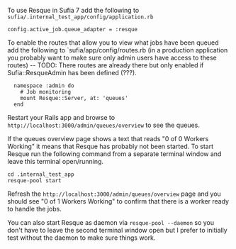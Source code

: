 To use Resque in Sufia 7 add the following to `sufia/.internal_test_app/config/application.rb`

```
config.active_job.queue_adapter = :resque
```

To enable the routes that allow you to view what jobs have been queued add the following to `sufia/app/config/routes.rb (in a production application you probably want to make sure only admin users have access to these routes) -- TODO: There routes are already there but only enabled if Sufia::ResqueAdmin has been defined (???). 

```
  namespace :admin do
    # Job monitoring
    mount Resque::Server, at: 'queues'
  end
```

Restart your Rails app and browse to `http://localhost:3000/admin/queues/overview` to see the queues.  

If the queues overview page shows a text that reads "0 of 0 Workers Working" it means that Resque has probably not been started. To start Resque run the following command from a separate terminal window and leave this terminal open/running. 

```
cd .internal_test_app
resque-pool start
```

Refresh the `http://localhost:3000/admin/queues/overview` page and you should see "0 of 1 Workers Working" to confirm that there is a worker ready to handle the jobs.

You can also start Resque as daemon via `resque-pool --daemon` so you don't have to leave the second terminal window open but I prefer to initially test without the daemon to make sure things work.



